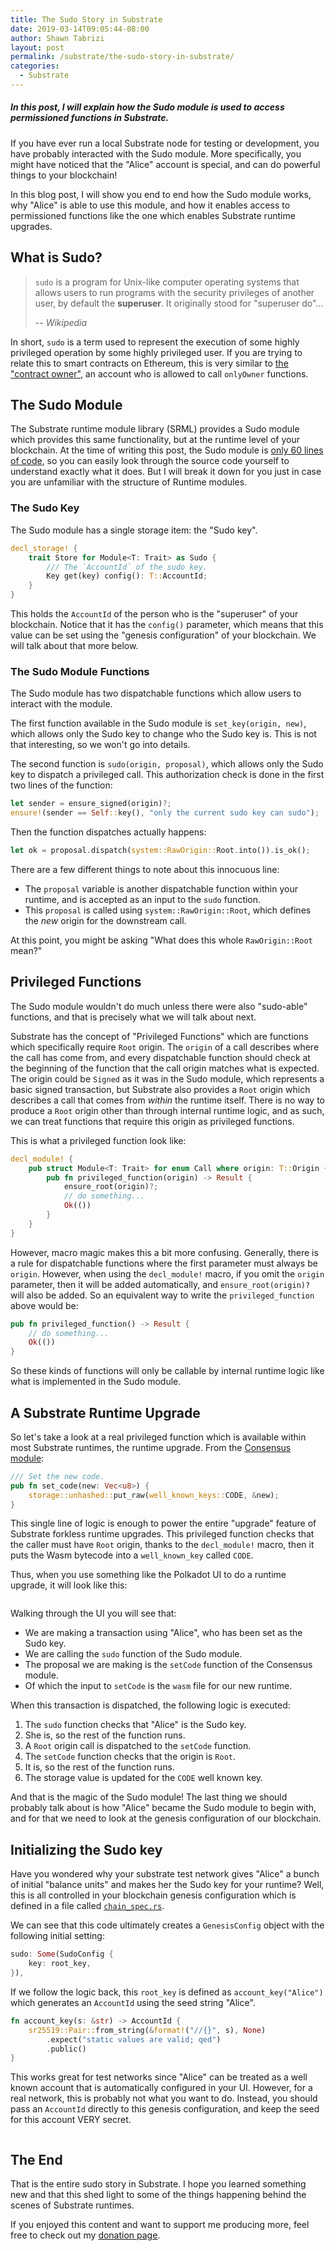 ```yaml
---
title: The Sudo Story in Substrate
date: 2019-03-14T09:05:44-08:00
author: Shawn Tabrizi
layout: post
permalink: /substrate/the-sudo-story-in-substrate/
categories:
  - Substrate
---
```

##### In this post, I will explain how the Sudo module is used to access permissioned functions in Substrate.

If you have ever run a local Substrate node for testing or development, you have probably interacted with the Sudo module. More specifically, you might have noticed that the "Alice" account is special, and can do powerful things to your blockchain!

In this blog post, I will show you end to end how the Sudo module works, why "Alice" is able to use this module, and how it enables access to permissioned functions like the one which enables Substrate runtime upgrades.

## What is Sudo?

> `sudo` is a program for Unix-like computer operating systems that allows users to run programs with the security privileges of another user, by default the **superuser**. It originally stood for "superuser do"...
>
> -- <cite>Wikipedia</cite>

In short, `sudo` is a term used to represent the execution of some highly privileged operation by some highly privileged user. If you are trying to relate this to smart contracts on Ethereum, this is very similar to [the "contract owner"](https://github.com/OpenZeppelin/openzeppelin-solidity/blob/master/contracts/ownership/Ownable.sol), an account who is allowed to call `onlyOwner` functions.

## The Sudo Module

The Substrate runtime module library (SRML) provides a Sudo module which provides this same functionality, but at the runtime level of your blockchain. At the time of writing this post, the Sudo module is [only 60 lines of code](https://github.com/paritytech/substrate/blob/master/srml/sudo/src/lib.rs), so you can easily look through the source code yourself to understand exactly what it does. But I will break it down for you just in case you are unfamiliar with the structure of Runtime modules.


### The Sudo Key

The Sudo module has a single storage item: the "Sudo key".

```rust
decl_storage! {
	trait Store for Module<T: Trait> as Sudo {
		/// The `AccountId` of the sudo key.
		Key get(key) config(): T::AccountId;
	}
}
```

This holds the `AccountId` of the person who is the "superuser" of your blockchain. Notice that it has the `config()` parameter, which means that this value can be set using the "genesis configuration" of your blockchain. We will talk about that more below.

### The Sudo Module Functions

The Sudo module has two dispatchable functions which allow users to interact with the module.

The first function available in the Sudo module is `set_key(origin, new)`, which allows only the Sudo key to change who the Sudo key is. This is not that interesting, so we won't go into details. 

The second function is `sudo(origin, proposal)`, which allows only the Sudo key to dispatch a privileged call. This authorization check is done in the first two lines of the function:

```rust
let sender = ensure_signed(origin)?;
ensure!(sender == Self::key(), "only the current sudo key can sudo");
```

Then the function dispatches actually happens:

```rust
let ok = proposal.dispatch(system::RawOrigin::Root.into()).is_ok();
```

There are a few different things to note about this innocuous line:

* The `proposal` variable is another dispatchable function within your runtime, and is accepted as an input to the `sudo` function.
* This `proposal` is called using `system::RawOrigin::Root`, which defines the _new_ origin for the downstream call.

At this point, you might be asking "What does this whole `RawOrigin::Root` mean?"

## Privileged Functions

The Sudo module wouldn't do much unless there were also "sudo-able" functions, and that is precisely what we will talk about next.

Substrate has the concept of "Privileged Functions" which are functions which specifically require `Root` origin. The `origin` of a call describes where the call has come from, and every dispatchable function should check at the beginning of the function that the call origin matches what is expected. The origin could be `Signed` as it was in the Sudo module, which represents a basic signed transaction, but Substrate also provides a `Root` origin which describes a call that comes from _within_ the runtime itself. There is no way to produce a `Root` origin other than through internal runtime logic, and as such, we can treat functions that require this origin as privileged functions.

This is what a privileged function look like:

```rust
decl_module! {
    pub struct Module<T: Trait> for enum Call where origin: T::Origin {
        pub fn privileged_function(origin) -> Result {
            ensure_root(origin)?;
            // do something...
            Ok(())
        }
    }
}
```

However, macro magic makes this a bit more confusing. Generally, there is a rule for dispatchable functions where the first parameter must always be `origin`. However, when using the `decl_module!` macro, if you omit the `origin` parameter, then it will be added automatically, and `ensure_root(origin)?` will also be added. So an equivalent way to write the `privileged_function` above would be:

```rust
pub fn privileged_function() -> Result {
    // do something...
    Ok(())
}
```

So these kinds of functions will only be callable by internal runtime logic like what is implemented in the Sudo module.

## A Substrate Runtime Upgrade

So let's take a look at a real privileged function which is available within most Substrate runtimes, the runtime upgrade. From the [Consensus module](https://github.com/paritytech/substrate/blob/master/srml/consensus/src/lib.rs):

```rust
/// Set the new code.
pub fn set_code(new: Vec<u8>) {
    storage::unhashed::put_raw(well_known_keys::CODE, &new);
}
```

This single line of logic is enough to power the entire "upgrade" feature of Substrate forkless runtime upgrades. This privileged function checks that the caller must have `Root` origin, thanks to the `decl_module!` macro, then it puts the Wasm bytecode into a `well_known_key` called `CODE`.

Thus, when you use something like the Polkadot UI to do a runtime upgrade, it will look like this:

<img alt='' class='alignnone size-full wp-image-841 ' src='/assets/images/img_5ccc8f228649c.png' />

Walking through the UI you will see that:

* We are making a transaction using "Alice", who has been set as the Sudo key.
* We are calling the `sudo` function of the Sudo module.
* The proposal we are making is the `setCode` function of the Consensus module.
* Of which the input to `setCode` is the `wasm` file for our new runtime.

When this transaction is dispatched, the following logic is executed:

1. The `sudo` function checks that "Alice" is the Sudo key.
2. She is, so the rest of the function runs.
3. A `Root` origin call is dispatched to the `setCode` function.
4. The `setCode` function checks that the origin is `Root`.
5. It is, so the rest of the function runs.
6. The storage value is updated for the `CODE` well known key.

And that is the magic of the Sudo module! The last thing we should probably talk about is how "Alice" became the Sudo module to begin with, and for that we need to look at the genesis configuration of our blockchain.

## Initializing the Sudo key

Have you wondered why your substrate test network gives "Alice" a bunch of initial "balance units" and makes her the Sudo key for your runtime? Well, this is all controlled in your blockchain genesis configuration which is defined in a file called [`chain_spec.rs`](https://github.com/paritytech/substrate/blob/master/node-template/src/chain_spec.rs).

We can see that this code ultimately creates a `GenesisConfig` object with the following initial setting:

```rust
sudo: Some(SudoConfig {
    key: root_key,
}),
```

If we follow the logic back, this `root_key` is defined as `account_key("Alice")` which generates an `AccountId` using the seed string "Alice".

```rust
fn account_key(s: &str) -> AccountId {
    sr25519::Pair::from_string(&format!("//{}", s), None)
        .expect("static values are valid; qed")
        .public()
}
```

This works great for test networks since "Alice" can be treated as a well known account that is automatically configured in your UI. However, for a real network, this is probably not what you want to do. Instead, you should pass an `AccountId` directly to this genesis configuration, and keep the seed for this account VERY secret.

<img alt='' class='alignnone size-full wp-image-843 ' src='/assets/images/img_5ccc92f09f522.png' />

## The End

That is the entire sudo story in Substrate. I hope you learned something new and that this shed light to some of the things happening behind the scenes of Substrate runtimes.

If you enjoyed this content and want to support me producing more, feel free to check out my <a href="https://shawntabrizi.com/donate/">donation page</a>.
